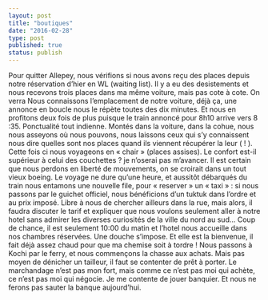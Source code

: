 ```yaml
---
layout: post
title: "boutiques"
date: "2016-02-28"
type: post
published: true
status: publish
---
```


Pour quitter Allepey, nous vérifions si nous avons reçu des places depuis notre réservation d’hier en WL (waiting list). Il y a eu des desistements et nous recevons trois places dans ma même voiture, mais pas cote à cote. On verra Nous connaissons l’emplacement de notre voiture, déjà ça, une annonce en boucle nous le répète toutes des dix minutes. Et nous en profitons deux fois de plus puisque le train annoncé pour 8h10 arrive vers 8 :35. Ponctualité tout indienne. Montés dans la voiture, dans la cohue, nous nous asseyons où nous pouvons, nous laissons ceux qui s’y connaissent nous dire quelles sont nos places quand ils viennent récupérer la leur ( ! ). Cette fois ci nous voyageons en « chair » (places assises). Le confort est-il supérieur à celui des couchettes ? je n’oserai pas m’avancer. Il est certain que nous perdons en liberté de mouvements, on se croirait dans un tout vieux boeing. Le voyage ne dure qu’une heure, et aussitôt débarqués du train nous entamons une nouvelle file, pour « reserver » un « taxi » : si nous passons par le guichet officiel, nous bénéficions d’un tuktuk dans l’ordre et au prix imposé. Libre à nous de chercher ailleurs dans la rue, mais alors, il faudra discuter le tarif et expliquer que nous voulons seulement aller à notre hotel sans admirer les diverses curiosités de la ville du nord au sud… Coup de chance, il est seulement 10:00 du matin et l’hotel nous accueille dans nos chambres réservées. Une douche s’impose. Et elle est la bienvenue, il fait déjà assez chaud pour que ma chemise soit à tordre ! Nous passons à Kochi par le ferry, et nous commençons la chasse aux achats. Mais pas moyen de dénicher un tailleur, il faut se contenter de prêt à porter. Le marchandage n’est pas mon fort, mais comme ce n’est pas moi qui achète, ce n’est pas moi qui négocie. Je me contente de jouer banquier. Et nous ne ferons pas sauter la banque aujourd’hui.
